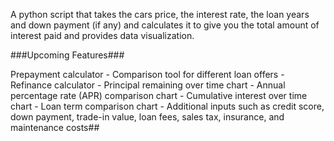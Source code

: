 A  python script that takes the cars price, the interest rate, the loan years and down payment (if any) and calculates it to give you the total amount of interest paid and provides data visualization.

###Upcoming Features###

Prepayment calculator
    - Comparison tool for different loan offers
    - Refinance calculator
    - Principal remaining over time chart
    - Annual percentage rate (APR) comparison chart
    - Cumulative interest over time chart
    - Loan term comparison chart
    - Additional inputs such as credit score, down payment, trade-in value, loan fees, sales tax, insurance, and maintenance costs##
